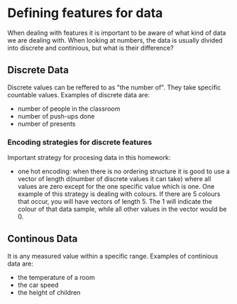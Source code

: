 # Defining features for data

When dealing with features it is important to be aware of what kind of data we are dealing with. When looking at numbers, the data is usually divided into discrete and continious, but what is their difference?

## Discrete Data
Discrete values can be reffered to as "the number of". They take specific countable values. Examples of discrete data are:
- number of people in the classroom 
- number of push-ups done
- number of presents

### Encoding strategies for discrete features
Important strategy for procesing data in this homework:
- one hot encoding: when there is no ordering structure it is good to use a vector of length d(number of discrete values it can take) where all values are zero except for the one specific value which is one. One example of this strategy is dealing with colours. If there are 5 colours that occur, you will have vectors of length 5. The 1 will indicate the colour of that data sample, while all other values in the vector would be 0.


## Continous Data
It is any measured value within a specific range. Examples of continious data are:
- the temperature of a room
- the car speed
- the height of children
